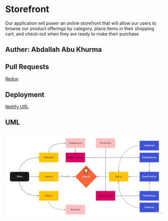 # Storefront
>
Our application will power an online storefront that will allow our users to browse our product offerings by category, place items in their shopping cart, and check-out when they are ready to make their purchase

## Auther: Abdallah Abu Khurma

## Pull Requests

[Redux](https://github.com/AbdallahAbuKhurma/storefront/pull/2)

## Deployment

[Netlify URL](https://store-froont.netlify.app/)

## UML

![uml](./src/assets/StoreFront.jpg)
